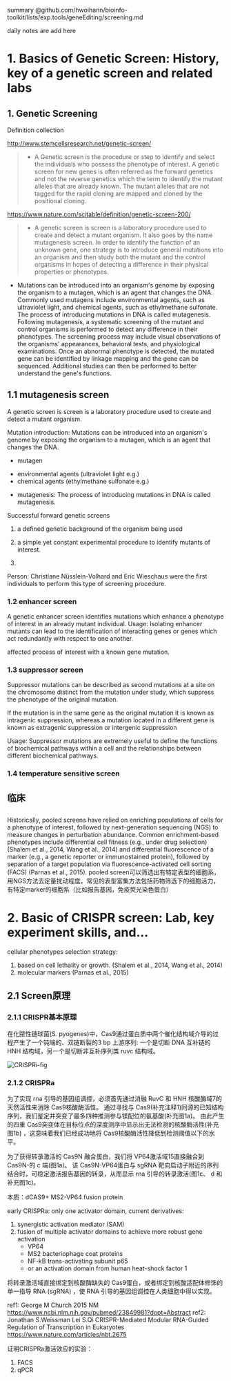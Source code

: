 summary @github.com/hwoihann/bioinfo-toolkit/lists/exp.tools/geneEditing/screening.md

daily notes are add here


# 1. Basics of Genetic Screen: History, key of a genetic screen and related labs

## 1. Genetic Screening

Definition collection

http://www.stemcellsresearch.net/genetic-screen/
>  * A Genetic screen is the procedure or step to identify and select the individuals who possess the phenotype of interest. A genetic screen for new genes is often referred as the forward genetics and not the reverse genetics which the term to identify the mutant alleles that are already known. The mutant alleles that are not tagged for the rapid cloning are mapped and cloned by the positional cloning.

https://www.nature.com/scitable/definition/genetic-screen-200/
> * A genetic screen is screen is a laboratory procedure used to create and detect a mutant organism. It also goes by the name mutagenesis screen. In order to identify the function of an unknown gene, one strategy is to introduce general mutations into an organism and then study both the mutant and the control organisms in hopes of detecting a difference in their physical properties or phenotypes.
* Mutations can be introduced into an organism's genome by exposing the organism to a mutagen, which is an agent that changes the DNA. Commonly used mutagens include environmental agents, such as ultraviolet light, and chemical agents, such as ethylmethane sulfonate. The process of introducing mutations in DNA is called mutagenesis. Following mutagenesis, a systematic screening of the mutant and control organisms is performed to detect any difference in their phenotypes. The screening process may include visual observations of the organisms' appearances, behavioral tests, and physiological examinations. Once an abnormal phenotype is detected, the mutated gene can be identified by linkage mapping and the gene can be sequenced. Additional studies can then be performed to better understand the gene's functions.



## 1.1 mutagenesis screen

A genetic screen is screen is a laboratory procedure used to create and detect a mutant organism.

Mutation introduction: Mutations can be introduced into an organism's genome by exposing the organism to a mutagen, which is an agent that changes the DNA.
+ mutagen
 - environmental agents (ultraviolet light e.g.)
 - chemical agents (ethylmethane sulfonate e.g.)

+ mutagenesis: The process of introducing mutations in DNA is called mutagenesis.


Successful forward genetic screens
1. a defined genetic background of the organism being used
2. a simple yet constant experimental procedure to identify mutants of interest.

2.

Person:
Christiane Nüsslein-Volhard and Eric Wieschaus were the first individuals to perform this type of screening procedure.


### 1.2 enhancer screen
A genetic enhancer screen identifies mutations which enhance a phenotype of interest in an already mutant individual.
Usage:  Isolating enhancer mutants can lead to the identification of interacting genes or genes which act redundantly with respect to one another.

affected process of interest with a known gene mutation.

### 1.3 suppressor screen

Suppressor mutations can be described as second mutations at a site on the chromosome distinct from the mutation under study, which suppress the phenotype of the original mutation.

If the mutation is in the same gene as the original mutation it is known as intragenic suppression, whereas a mutation located in a different gene is known as extragenic suppression or intergenic suppression


Usage: Suppressor mutations are extremely useful to define the functions of biochemical pathways within a cell and the relationships between different biochemical pathways.


### 1.4  temperature sensitive screen




## 临床




##

Historically, pooled screens have relied on enriching populations of cells for a phenotype of interest, followed by next-generation sequencing (NGS) to measure changes in perturbation abundance. Common enrichment-based phenotypes include differential cell fitness (e.g., under drug selection) (Shalem et al., 2014, Wang et al., 2014) and differential fluorescence of a marker (e.g., a genetic reporter or immunostained protein), followed by separation of a target population via fluorescence-activated cell sorting (FACS) (Parnas et al., 2015).
pooled screen可以筛选出有特定表型的细胞系，用NGS方法去定量扰动程度。常见的表型富集方法包括药物筛选下的细胞活力，有特定marker的细胞系（比如报告基因，免疫荧光染色蛋白）






# 2. Basic of CRISPR screen: Lab, key experiment skills, and...
cellular phenotypes selection strategy:
1. based on cell lethality or growth. (Shalem et al., 2014, Wang et al., 2014)
2. molecular markers (Parnas et al., 2015)





## 2.1 Screen原理

### 2.1.1 CRISPR基本原理
在化脓性链球菌(S. pyogenes)中，Cas9通过蛋白质中两个催化结构域介导的过程产生了一个钝端的、双链断裂的3 bp 上游序列:
一个是切断 DNA 互补链的 HNH 结构域，另一个是切断非互补序列类 ruvc 结构域。

![CRISPRi-fig](/images/2020/01/2020-01-16_15-43.png)

### 2.1.2  CRISPRa

为了实现 rna 引导的基因组调控，必须首先通过消融 RuvC 和 HNH 核酸酶域7的天然活性来消除 Cas9核酸酶活性。 通过寻找与 Cas9(补充注释1)同源的已知结构序列，我们鉴定并突变了最多四种推测参与镁配位的氨基酸(补充图1a)。 由此产生的四重 Cas9突变体在目标位点的深度测序中显示出无法检测的核酸酶活性(补充图1b) ，这意味着我们已经成功地将 Cas9核酸酶活性降低到检测阈值以下的水平。

为了获得转录激活的 Cas9N 融合蛋白，我们将 VP64激活域15直接融合到 Cas9N-的 c 端(图1a)。 该 Cas9N-VP64蛋白与 sgRNA 靶向启动子附近的序列结合时，可稳定激活报告基因的转录，从而显示 rna 引导的转录激活(图1c、 d 和补充图1c)。

本质：dCAS9+ MS2-VP64 fusion protein


early CRISPRa: only one activator domain,
current derivatives:
1. synergistic activation mediator (SAM)
2. fusion of multiple activator domains to achieve more robust gene activation
   - VP64
   - MS2 bacteriophage coat proteins
   - NF-kB trans-activating subunit p65
   - or an activation domain from human heat-shock factor 1

将转录激活域直接绑定到核酸酶缺失的 Cas9蛋白，或者绑定到核酸适配体修饰的单一指导 RNA (sgRNA) ，使 RNA 引导的基因组调控在人类细胞中得以实现。


ref1: George M Church 2015 NM  https://www.ncbi.nlm.nih.gov/pubmed/23849981?dopt=Abstract
ref2: Jonathan S.Weissman Lei S.Qi CRISPR-Mediated Modular RNA-Guided Regulation of Transcription in Eukaryotes https://www.nature.com/articles/nbt.2675


证明CRISPRa激活效应的实验：
1. FACS
2. qPCR
